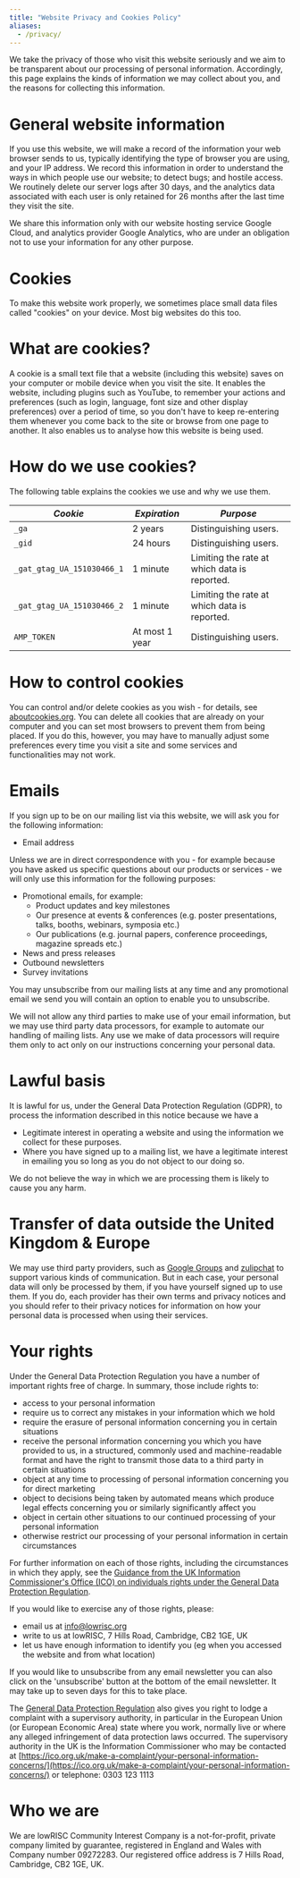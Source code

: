 ```yaml
---
title: "Website Privacy and Cookies Policy"
aliases:
  - /privacy/
---
```


We take the privacy of those who visit this website seriously and we aim to be
transparent about our processing of personal information. Accordingly, this
page explains the kinds of information we may collect about you, and the
reasons for collecting this information.

# General website information

If you use this website, we will make a record of the information your web
browser sends to us, typically identifying the type of browser you are using,
and your IP address. We record this information in order to understand the ways
in which people use our website; to detect bugs; and hostile access. We
routinely delete our server logs after 30 days, and the analytics data
associated with each user is only retained for 26 months after the last time
they visit the site.

We share this information only with our website hosting service Google Cloud,
and analytics provider Google Analytics, who are under an obligation not to use
your information for any other purpose.

# Cookies

To make this website work properly, we sometimes place small data files called
"cookies" on your device. Most big websites do this too.

# What are cookies?

A cookie is a small text file that a website (including this website) saves on
your computer or mobile device when you visit the site. It enables the website,
including plugins such as YouTube, to remember your actions and preferences
(such as login, language, font size and other display preferences) over a
period of time, so you don't have to keep re-entering them whenever you come
back to the site or browse from one page to another. It also enables us to
analyse how this website is being used.

# How do we use cookies?

The following table explains the cookies we use and why we use them.

| *Cookie* | *Expiration* | *Purpose* |
|----------|--------------|-----------|
| `_ga` | 2 years | Distinguishing users. |
| `_gid` | 24 hours | Distinguishing users. |
| `_gat_gtag_UA_151030466_1` | 1 minute | Limiting the rate at which data is reported. |
| `_gat_gtag_UA_151030466_2` | 1 minute | Limiting the rate at which data is reported. |
| `AMP_TOKEN` | At most 1 year | Distinguishing users. |

# How to control cookies

You can control and/or delete cookies as you wish - for details, see
[aboutcookies.org](https://aboutcookies.org). You can delete all cookies that
are already on your computer and you can set most browsers to prevent them from
being placed. If you do this, however, you may have to manually adjust some
preferences every time you visit a site and some services and functionalities
may not work.

# Emails

If you sign up to be on our mailing list via this website, we will ask you for
the following information:

  * Email address

Unless we are in direct correspondence with you - for example because you have
asked us specific questions about our products or services - we will only use
this information for the following purposes:

  * Promotional emails, for example:
    * Product updates and key milestones
    * Our presence at events & conferences (e.g. poster presentations, talks,
      booths, webinars, symposia etc.)
    * Our publications (e.g. journal papers, conference proceedings, magazine
      spreads etc.)
  * News and press releases
  * Outbound newsletters
  * Survey invitations

You may unsubscribe from our mailing lists at any time and any promotional
email we send you will contain an option to enable you to unsubscribe.

We will not allow any third parties to make use of your email information, but
we may use third party data processors, for example to automate our handling of
mailing lists. Any use we make of data processors will require them only to act
only on our instructions concerning your personal data.

# Lawful basis

It is lawful for us, under the General Data Protection Regulation (GDPR), to
process the information described in this notice because we have a

  * Legitimate interest in operating a website and using the information we
    collect for these purposes.
  * Where you have signed up to a mailing list, we have a legitimate interest
    in emailing you so long as you do not object to our doing so.

We do not believe the way in which we are processing them is likely to cause you any harm.

# Transfer of data outside the United Kingdom & Europe

We may use third party providers, such as [Google
Groups](https://groups.google.com/forum/#!overview) and
[zulipchat](https://zulipchat.com) to support various kinds of communication.
But in each case, your personal data will only be processed by them, if you
have yourself signed up to use them. If you do, each provider has their own
terms and privacy notices and you should refer to their privacy notices for
information on how your personal data is processed when using their services.

# Your rights

Under the General Data Protection Regulation you have a number of important
rights free of charge. In summary, those include rights to:

  * access to your personal information
  * require us to correct any mistakes in your information which we hold
  * require the erasure of personal information concerning you in certain
    situations
  * receive the personal information concerning you which you have provided to
    us, in a structured, commonly used and machine-readable format and have the
    right to transmit those data to a third party in certain situations
  * object at any time to processing of personal information concerning you for
    direct marketing
  * object to decisions being taken by automated means which produce legal
    effects concerning you or similarly significantly affect you
  * object in certain other situations to our continued processing of your
    personal information
  * otherwise restrict our processing of your personal information in certain
    circumstances

For further information on each of those rights, including the circumstances in
which they apply, see the [Guidance from the UK Information Commissioner's
Office (ICO) on individuals rights under the General Data Protection
Regulation](http://ico.org.uk/for-organisations/guide-to-the-general-data-protection-regulation-gdpr/individual-rights/).

If you would like to exercise any of those rights, please:

  * email us at [info@lowrisc.org](mailto:info@lowrisc.org)
  * write to us at lowRISC, 7 Hills Road, Cambridge, CB2 1GE, UK
  * let us have enough information to identify you (eg when you accessed the
    website and from what location)

If you would like to unsubscribe from any email newsletter you can also click
on the 'unsubscribe' button at the bottom of the email newsletter. It may take
up to seven days for this to take place.

The [General Data Protection
Regulation](http://eur-lex.europa.eu/legal-content/EN/TXT/PDF/?uri=CELEX:32016R0679&from=EN)
also gives you right to lodge a complaint with a supervisory authority, in
particular in the European Union (or European Economic Area) state where you
work, normally live or where any alleged infringement of data protection laws
occurred. The supervisory authority in the UK is the Information Commissioner
who may be contacted at
[https://ico.org.uk/make-a-complaint/your-personal-information-concerns/](https://ico.org.uk/make-a-complaint/your-personal-information-concerns/)
or telephone: 0303 123 1113

# Who we are

We are lowRISC Community Interest Company is a not-for-profit, private company
limited by guarantee, registered in England and Wales with Company number
09272283. Our registered office address is 7 Hills Road, Cambridge, CB2 1GE,
UK.
